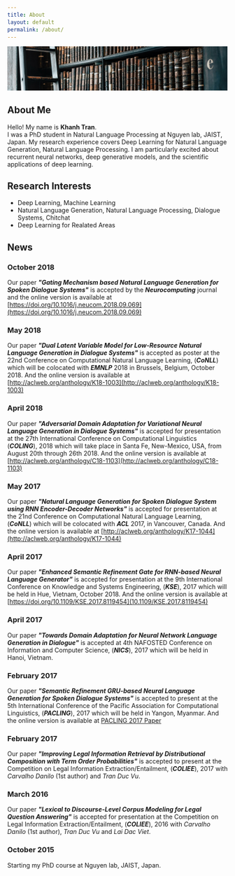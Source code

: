 ```yaml
---
title: About
layout: default
permalink: /about/
---
```


![Image of about page](/assets/images/about/banner-4.jpg)

## About Me
Hello! My name is **Khanh Tran**.  
I was a PhD student in Natural Language Processing at Nguyen lab, JAIST, Japan. My research experience covers Deep Learning for Natural Language Generation, Natural Language Processing. 
I am particularly excited about recurrent neural networks, deep generative models, and the scientific applications of deep learning. 

## Research Interests
* Deep Learning, Machine Learning
* Natural Language Generation, Natural Language Processing, Dialogue Systems, Chitchat
* Deep Learning for Realated Areas


## News  
<!-- 2018 -->
### October 2018  
Our paper ***"Gating Mechanism based Natural Language Generation for Spoken Dialogue Systems"*** is accepted by the ***Neurocomputing***  journal and the online version is available at [https://doi.org/10.1016/j.neucom.2018.09.069](https://doi.org/10.1016/j.neucom.2018.09.069)
### May 2018
Our paper ***"Dual Latent Variable Model for Low-Resource Natural Language Generation in Dialogue Systems"*** is accepted
as poster at the 22nd Conference on Computational Natural Language Learning, (***CoNLL***) which will be colocated with ***EMNLP*** 2018 in Brussels, Belgium, October 2018. And the online version is available at [http://aclweb.org/anthology/K18-1003](http://aclweb.org/anthology/K18-1003)
### April 2018
Our paper ***"Adversarial Domain Adaptation for Variational Neural Language Generation in Dialogue Systems"*** is accepted
for presentation at the 27th International Conference on Computational Linguistics (***COLING***), 2018 which will take place in Santa Fe, New-Mexico, USA, from August 20th through 26th 2018. And the online version is available at [http://aclweb.org/anthology/C18-1103](http://aclweb.org/anthology/C18-1103)

<!-- 2017 -->
### May 2017
Our paper ***"Natural Language Generation for Spoken Dialogue System using RNN Encoder-Decoder Networks"*** is accepted
for presentation at the 21nd Conference on Computational Natural Language Learning, (***CoNLL***) which will be colocated with ***ACL*** 2017, in Vancouver, Canada. And the online version is available at [http://aclweb.org/anthology/K17-1044](http://aclweb.org/anthology/K17-1044)
### April 2017
Our paper ***"Enhanced Semantic Refinement Gate for RNN-based Neural Language Generator"*** is accepted
for presentation at the 9th International Conference on Knowledge and Systems Engineering, (***KSE***), 2017 which will be held in Hue, Vietnam, October 2018. And the online version is available at [https://doi.org/10.1109/KSE.2017.8119454](10.1109/KSE.2017.8119454)
### April 2017
Our paper ***"Towards Domain Adaptation for Neural Network Language Generation in Dialogue"*** is accepted at 4th NAFOSTED Conference on Information and Computer Science, (***NICS***), 2017 which will be held in Hanoi, Vietnam.
### February 2017
Our paper ***"Semantic Refinement GRU-based Neural Language Generation for Spoken Dialogue Systems"*** is accepted to present at the 
5th International Conference of the Pacific Association for Computational Linguistics, (***PACLING***), 2017 which will be held in Yangon, Myanmar. And the online version is available at [PACLING 2017 Paper](arXiv:1706.00134)
### February 2017
Our paper ***"Improving Legal Information Retrieval by Distributional Composition with Term Order Probabilities"*** is accepted to present at the Competition on Legal Information Extraction/Entailment, (***COLIEE***), 2017 with *Carvalho Danilo* (1st author) and *Tran Duc Vu*.

<!-- 2016 -->
### March 2016
Our paper ***"Lexical to Discourse-Level Corpus Modeling for Legal Question Answering"*** is accepted
for presentation at the Competition on Legal Information Extraction/Entailment, (***COLIEE***), 2016 with *Carvalho Danilo* (1st author), *Tran Duc Vu* and *Lai Dac Viet*.

<!-- 2015 -->
### October 2015
Starting my PhD course at Nguyen lab, JAIST, Japan.

